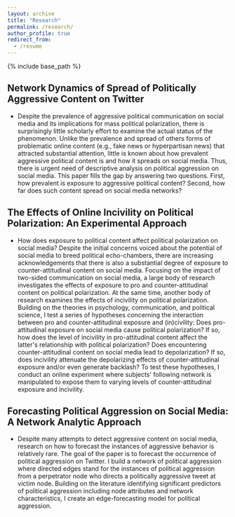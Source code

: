 ```yaml
---
layout: archive
title: "Research"
permalink: /research/
author_profile: true
redirect_from:
  - /resume
---
```


{% include base_path %}




## Network Dynamics of Spread of Politically Aggressive Content on Twitter

* Despite the prevalence of aggressive political communication on social media and its implications for mass political polarization, there is surprisingly little scholarly effort to examine the actual status of the phenomenon. Unlike the prevalence and spread of others forms of problematic online content (e.g., fake news or hyperpartisan news) that attracted substantial attention, little is known about how prevalent aggressive political content is and how it spreads on social media. Thus, there is urgent need of descriptive analysis on political aggression on social media. This paper fills the gap by answering two questions. First, how prevalent is exposure to aggressive political content? Second, how far does such content spread on social media networks? 

## The Effects of Online Incivility on Political Polarization: An Experimental Approach

* How does exposure to political content affect political polarization on social media? Despite the initial concerns voiced about the potential of social media to breed political echo-chambers, there are increasing acknowledgements that there is also a substantial degree of exposure to counter-attitudinal content on social media. Focusing on the impact of two-sided communication on social media, a large body of research investigates the effects of exposure to pro and counter-attitudinal content on political polarization. At the same time, another body of research examines the effects of incivility on political polarization. Building on the theories in psychology, communication, and political science, I test a series of hypotheses concerning the interaction between pro and counter-attitudinal exposure and (in)civility: Does pro-attitudinal exposure on social media cause political polarization? If so, how does the level of incivility in pro-attitudinal content affect the latter's relationship with political polarization? Does encountering counter-attitudinal content on social media lead to depolarization? If so, does incivility attenuate the depolarizing effects of counter-attitudinal exposure and/or even generate backlash? To test these hypotheses, I conduct an online experiment where subjects' following network is manipulated to expose them to varying levels of counter-attitudinal exposure and incivility. 

## Forecasting Political Aggression on Social Media: A Network Analytic Approach

* Despite many attempts to detect aggressive content on social media, research on how to forecast the instances of aggressive behavior is relatively rare. The goal of the paper is to forecast the occurrence of political aggression on Twitter. I build a network of political aggression where directed edges stand for the instances of political aggression from a perpetrator node who directs a politically aggressive tweet at victim node. Building on the literature identifying significant predictors of political aggression including node attributes and network characteristics, I create an edge-forecasting model for political aggression.


